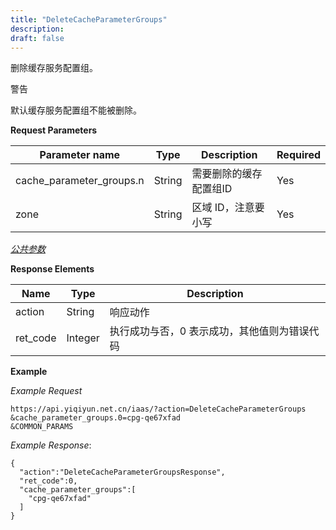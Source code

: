 ```yaml
---
title: "DeleteCacheParameterGroups"
description: 
draft: false
---
```




删除缓存服务配置组。

警告

默认缓存服务配置组不能被删除。

**Request Parameters**

| Parameter name | Type | Description | Required |
| --- | --- | --- | --- |
| cache_parameter_groups.n | String | 需要删除的缓存配置组ID | Yes |
| zone | String | 区域 ID，注意要小写 | Yes |

[_公共参数_](../../../parameters/)

**Response Elements**

| Name | Type | Description |
| --- | --- | --- |
| action | String | 响应动作 |
| ret_code | Integer | 执行成功与否，0 表示成功，其他值则为错误代码 |

**Example**

_Example Request_

```
https://api.yiqiyun.net.cn/iaas/?action=DeleteCacheParameterGroups
&cache_parameter_groups.0=cpg-qe67xfad
&COMMON_PARAMS
```

_Example Response_:

```
{
  "action":"DeleteCacheParameterGroupsResponse",
  "ret_code":0,
  "cache_parameter_groups":[
    "cpg-qe67xfad"
  ]
}
```
